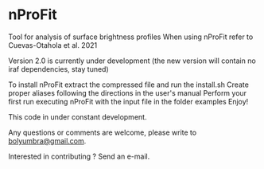 # nProFit
Tool for analysis of surface brightness profiles
When using nProFit refer to Cuevas-Otahola et al. 2021

Version 2.0 is currently under development (the new version will contain no iraf dependencies, stay tuned)

To install nProFit extract the compressed file and run the install.sh
Create proper aliases following the directions in the user's manual
Perform your first run executing nProFit with the input file in the folder examples
Enjoy!

This code in under constant development.

Any questions or comments are welcome, please write to bolyumbra@gmail.com.

Interested in contributing ? Send an e-mail.
